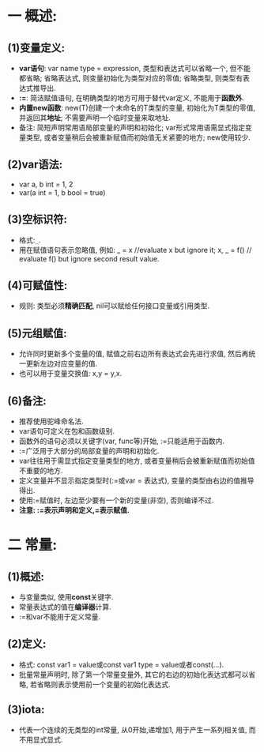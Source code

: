 # 一 概述:
## (1)变量定义:
- **var语句**: var name type = expression, 类型和表达式可以省略一个, 但不能都省略; 省略表达式, 则变量初始化为类型对应的零值; 省略类型, 则类型有表达式推导出.
- **:=**: 简洁赋值语句, 在明确类型的地方可用于替代var定义, 不能用于**函数外**.
- **内置new函数**: new(T)创建一个未命名的T类型的变量, 初始化为T类型的零值, 并返回其**地址**; 不需要声明一个临时变量来取地址.
- 备注: 简短声明常用语局部变量的声明和初始化; var形式常用语需显式指定变量类型, 或者变量稍后会被重新赋值而初始值无关紧要的地方; new使用较少.

## (2)var语法:
- var a, b int = 1, 2
- var(a int = 1, b bool = true)

## (3)空标识符:
- 格式:`_`.
- 用在赋值语句表示忽略值, 例如: _ = x //evaluate x but ignore it; x, _ = f()  // evaluate f() but ignore second result value.

## (4)可赋值性:
- 规则: 类型必须**精确匹配**, nil可以赋给任何接口变量或引用类型.

## (5)元组赋值:
- 允许同时更新多个变量的值, 赋值之前右边所有表达式会先进行求值, 然后再统一更新左边对应变量的值.
- 也可以用于变量交换值: x,y = y,x.

## (6)备注:
- 推荐使用驼峰命名法.
- var语句可定义在包和函数级别.
- 函数外的语句必须以关键字(var, func等)开始, :=只能适用于函数内.
- :=广泛用于大部分的局部变量的声明和初始化.
- var往往用于需显式指定变量类型的地方, 或者变量稍后会被重新赋值而初始值不重要的地方.
- 定义变量并不显示指定类型时(:=或var = 表达式), 变量的类型由右边的值推导得出.
- 使用:=赋值时, 左边至少要有一个新的变量(非空), 否则编译不过.
- **注意: :=表示声明和定义,=表示赋值.**

# 二 常量:
## (1)概述:
- 与变量类似, 使用**const**关键字.
- 常量表达式的值在**编译器**计算.
- :=和var不能用于定义常量.

## (2)定义:
- 格式: const var1 = value或const var1 type = value或者const(...).
- 批量常量声明时, 除了第一个常量变量外, 其它的右边的初始化表达式都可以省略, 若省略则表示使用前一个变量的初始化表达式.

## (3)iota:
- 代表一个连续的无类型的int常量, 从0开始,递增加1, 用于产生一系列相关值, 而不用显式显式. 
